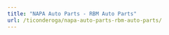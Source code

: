 ```yaml
---
title: "NAPA Auto Parts - RBM Auto Parts"
url: /ticonderoga/napa-auto-parts-rbm-auto-parts/
---
```

